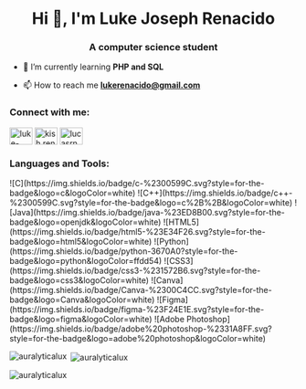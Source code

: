 <h1 align="center">Hi 👋, I'm Luke Joseph Renacido</h1>
<h3 align="center">A computer science student</h3>

- 🌱 I’m currently learning **PHP and SQL**

- 📫 How to reach me **lukerenacido@gmail.com**

<h3 align="left">Connect with me:</h3>
<p align="left">
<a href="https://linkedin.com/in/luke-renacido" target="blank"><img align="center" src="https://raw.githubusercontent.com/rahuldkjain/github-profile-readme-generator/master/src/images/icons/Social/linked-in-alt.svg" alt="luke-renacido" height="30" width="40" /></a>
<a href="https://fb.com/kish.renacido" target="blank"><img align="center" src="https://raw.githubusercontent.com/rahuldkjain/github-profile-readme-generator/master/src/images/icons/Social/facebook.svg" alt="kish.renacido" height="30" width="40" /></a>
<a href="https://instagram.com/lucasrncd" target="blank"><img align="center" src="https://raw.githubusercontent.com/rahuldkjain/github-profile-readme-generator/master/src/images/icons/Social/instagram.svg" alt="lucasrncd" height="30" width="40" /></a>
</p>

<h3 align="left">Languages and Tools:</h3>
![C](https://img.shields.io/badge/c-%2300599C.svg?style=for-the-badge&logo=c&logoColor=white) ![C++](https://img.shields.io/badge/c++-%2300599C.svg?style=for-the-badge&logo=c%2B%2B&logoColor=white) ![Java](https://img.shields.io/badge/java-%23ED8B00.svg?style=for-the-badge&logo=openjdk&logoColor=white) ![HTML5](https://img.shields.io/badge/html5-%23E34F26.svg?style=for-the-badge&logo=html5&logoColor=white) ![Python](https://img.shields.io/badge/python-3670A0?style=for-the-badge&logo=python&logoColor=ffdd54) ![CSS3](https://img.shields.io/badge/css3-%231572B6.svg?style=for-the-badge&logo=css3&logoColor=white) ![Canva](https://img.shields.io/badge/Canva-%2300C4CC.svg?style=for-the-badge&logo=Canva&logoColor=white) ![Figma](https://img.shields.io/badge/figma-%23F24E1E.svg?style=for-the-badge&logo=figma&logoColor=white) ![Adobe Photoshop](https://img.shields.io/badge/adobe%20photoshop-%2331A8FF.svg?style=for-the-badge&logo=adobe%20photoshop&logoColor=white)

<p><img align="left" src="https://github-readme-stats.vercel.app/api/top-langs?username=auralyticalux&show_icons=true&locale=en&layout=compact" alt="auralyticalux" /></p>

<p>&nbsp;<img align="center" src="https://github-readme-stats.vercel.app/api?username=auralyticalux&show_icons=true&locale=en" alt="auralyticalux" /></p>

<p><img align="center" src="https://github-readme-streak-stats.herokuapp.com/?user=auralyticalux&" alt="auralyticalux" /></p>
